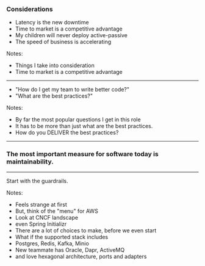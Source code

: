 ### Considerations

- Latency is the new downtime
- Time to market is a competitive advantage
- My children will never deploy active-passive
- The speed of business is accelerating

Notes:
- Things I take into consideration
- Time to market is a competitive advantage

--- 

- "How do I get my team to write better code?"
- "What are the best practices?" <!-- .element: class="fragment" -->

Notes:
- By far the most popular questions I get in this role
- It has to be more than just what are the best practices.
- How do you DELIVER the best practices?

---

### The most important measure for software today is maintainability.

---
Start with the guardrails.

Notes:
- Feels strange at first
- But, think of the "menu" for AWS
- Look at CNCF landscape
- even Spring Initializr
- There are a lot of choices to make, before we even start
- What if the supported stack includes
- Postgres, Redis, Kafka, Minio
- New teammate has Oracle, Dapr, ActiveMQ
- and love hexagonal architecture, ports and adapters